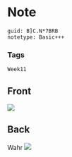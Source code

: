 # Note
```
guid: B]C.N*7BRB
notetype: Basic+++
```

### Tags
```
Week11
```

## Front
<img src="paste-9839e8c43bc4f34e53b94dd710a1262866594d82.jpg">

## Back
Wahr
<img src="paste-f22371cc4f4670b0a23c90c6075d731cc814e7cf.jpg">
